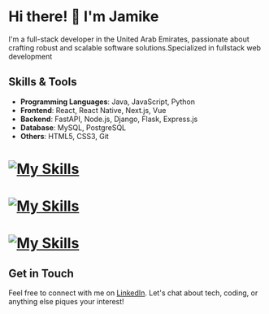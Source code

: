 # Hi there! 👋 I'm Jamike

I'm a full-stack developer in the United Arab Emirates, passionate about crafting robust and scalable software solutions.Specialized in fullstack web development
## Skills & Tools

- **Programming Languages**: Java, JavaScript, Python
- **Frontend**: React, React Native, Next.js, Vue
- **Backend**: FastAPI, Node.js, Django, Flask, Express.js
- **Database**: MySQL, PostgreSQL
- **Others**: HTML5, CSS3, Git

# [![My Skills](https://skillicons.dev/icons?i=js,html,css,Python)](https://skillicons.dev)
# [![My Skills](https://skillicons.dev/icons?i=react,vue&perline=3)](https://skillicons.dev)
# [![My Skills](https://skillicons.dev/icons?i=django,fastapi,express )](https://skillicons.dev)




## Get in Touch

Feel free to connect with me on [LinkedIn](https://www.linkedin.com/in/jammich). Let's chat about tech, coding, or anything else piques your interest!
